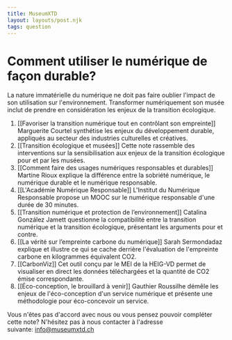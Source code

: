 ```yaml
---
title: MuseumXTD  
layout: layouts/post.njk
tags: question
---
```

# Comment utiliser le numérique de façon durable?
La nature immatérielle du numérique ne doit pas faire oublier l'impact de son utilisation sur l'environnement. Transformer numériquement son musée inclut de prendre en considération les enjeux de la transition écologique.  

1. [[Favoriser la transition numérique tout en contrôlant son empreinte]]
   Marguerite Courtel synthétise les enjeux du développement durable, appliqués au secteur des industries culturelles et créatives.  
2. [[Transition écologique et musées]]
   Cette note rassemble des interventions sur la sensibilisation aux enjeux de la transition écologique pour et par les musées.
3. [[Comment faire des usages numériques responsables et durables]]
   Martine Rioux explique la différence entre la sobriété numérique, le numérique durable et le numérique responsable. 
4. [[L'Académie Numérique Responsable]]
   L'Institut du Numérique Responsable propose un MOOC sur le numérique responsable d'une durée de 30 minutes.
5. [[Transition numérique et protection de l’environnement]]
   Catalina González Jamett questionne la compatibilité entre la transition numérique et la transition écologique, présentant les arguments pour et contre. 
6. [[La vérité sur l’empreinte carbone du numérique]]
   Sarah Sermondadaz explique et illustre ce qui se cache derrière l'évaluation de l'empreinte carbone en kilogrammes équivalent CO2.   
7. [[CarbonViz]]
   Cet outil conçu par le MEI de la HEIG-VD permet de visualiser en direct les données téléchargées et la quantité de CO2 émise correspondante.
8. [[Éco-conception, le brouillard à venir]]
   Gauthier Roussilhe démêle les enjeux de l'éco-conception d'un service numérique et présente une méthodologie pour éco-concevoir un service. 


 
Vous n'êtes pas d'accord avec nous ou vous pensez pouvoir compléter cette note? N'hésitez pas à nous contacter à l'adresse suivante: [info@museumxtd.ch](mailto:info@museumxtd.ch)


